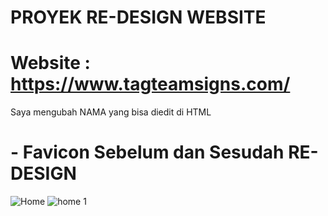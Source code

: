 # PROYEK RE-DESIGN WEBSITE
# Website : https://www.tagteamsigns.com/
Saya mengubah NAMA yang bisa diedit di HTML

# - Favicon Sebelum dan Sesudah RE-DESIGN
![Home](https://github.com/wahyudi1203/REDESIGNWEB/assets/169666649/a54874da-5e99-4abe-a654-e4e748956bed)   ![home 1](https://github.com/wahyudi1203/REDESIGNWEB/assets/169666649/c043e16a-ea32-4c12-b777-68b4b1542281)


 



